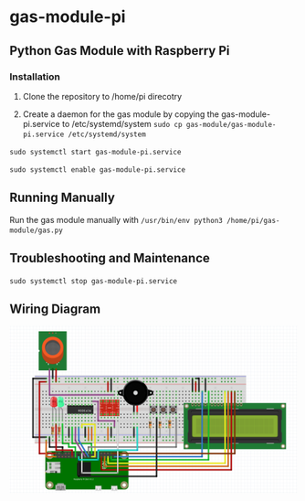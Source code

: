 # gas-module-pi

## Python Gas Module with Raspberry Pi

### Installation

1. Clone the repository to /home/pi direcotry

2. Create a daemon for the gas module by copying the gas-module-pi.service to /etc/systemd/system
`sudo cp gas-module/gas-module-pi.service /etc/systemd/system`

`sudo systemctl start gas-module-pi.service`

`sudo systemctl enable gas-module-pi.service`

## Running Manually

Run the gas module manually with `/usr/bin/env python3 /home/pi/gas-module/gas.py`

## Troubleshooting and Maintenance
`sudo systemctl stop gas-module-pi.service`

## Wiring Diagram

![Wiring Diagram](https://github.com/ericlu5988/gas-module-pi/blob/master/Pi-Gas-Module.png)
